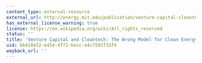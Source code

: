 ```yaml
---
content_type: external-resource
external_url: http://energy.mit.edu/publication/venture-capital-cleantech/
has_external_license_warning: true
license: https://en.wikipedia.org/wiki/All_rights_reserved
status: ''
title: 'Venture Capital and Cleantech: The Wrong Model for Clean Energy Innovation'
uid: bb418432-e454-4f72-becc-e4c7583f33f4
wayback_url: ''
---
```

